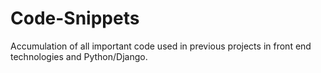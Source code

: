 # Code-Snippets
Accumulation of all important code used in previous projects in front end technologies and Python/Django.
